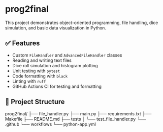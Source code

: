 # prog2final

This project demonstrates object-oriented programming, file handling, dice simulation, and basic data visualization in Python.

## ✅ Features

- Custom `FileHandler` and `AdvancedFileHandler` classes
- Reading and writing text files
- Dice roll simulation and histogram plotting
- Unit testing with `pytest`
- Code formatting with `black`
- Linting with `ruff`
- GitHub Actions CI for testing and formatting

## 📁 Project Structure

prog2final/
├── file_handler.py
├── main.py
├── requirements.txt
├── Makefile
├── README.md
├── tests
│ └── test_file_handler.py
└── .github
└── workflows
└── python-app.yml
